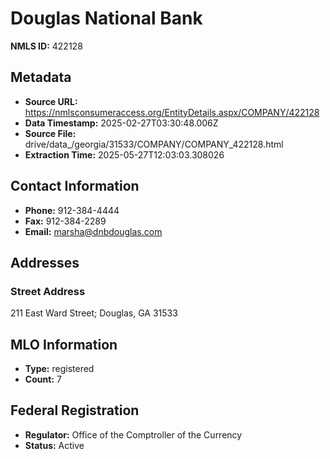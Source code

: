 # Douglas National Bank

**NMLS ID:** 422128

## Metadata
- **Source URL:** https://nmlsconsumeraccess.org/EntityDetails.aspx/COMPANY/422128
- **Data Timestamp:** 2025-02-27T03:30:48.006Z
- **Source File:** drive/data_/georgia/31533/COMPANY/COMPANY_422128.html
- **Extraction Time:** 2025-05-27T12:03:03.308026

## Contact Information
- **Phone:** 912-384-4444
- **Fax:** 912-384-2289
- **Email:** marsha@dnbdouglas.com

## Addresses
### Street Address
211 East Ward Street; Douglas, GA 31533

## MLO Information
- **Type:** registered
- **Count:** 7

## Federal Registration
- **Regulator:** Office of the Comptroller of the Currency
- **Status:** Active
